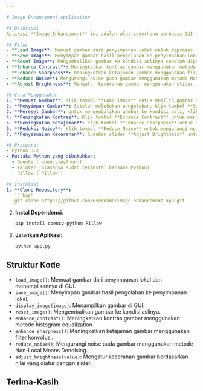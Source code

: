 ```yaml
---

# Image Enhancement Application

## Deskripsi
Aplikasi **Image Enhancement** ini adalah alat sederhana berbasis GUI (Graphical User Interface) yang dibuat dengan Python menggunakan Tkinter dan OpenCV. Aplikasi ini memungkinkan pengguna untuk melakukan peningkatan dan pengolahan gambar seperti peningkatan kontras, peningkatan ketajaman, reduksi noise, dan penyesuaian kecerahan pada gambar yang dimuat.

## Fitur
- **Load Image**: Memuat gambar dari penyimpanan lokal untuk diproses lebih lanjut.
- **Save Image**: Menyimpan gambar hasil pengolahan ke penyimpanan lokal.
- **Reset Image**: Mengembalikan gambar ke kondisi aslinya sebelum diproses.
- **Enhance Contrast**: Meningkatkan kontras gambar menggunakan metode histogram equalization.
- **Enhance Sharpness**: Meningkatkan ketajaman gambar menggunakan filter konvolusi.
- **Reduce Noise**: Mengurangi noise pada gambar menggunakan metode Non-Local Means Denoising.
- **Adjust Brightness**: Mengatur kecerahan gambar menggunakan slider.

## Cara Menggunakan
1. **Memuat Gambar**: Klik tombol **Load Image** untuk memilih gambar dari penyimpanan lokal.
2. **Menyimpan Gambar**: Setelah melakukan pengolahan, klik tombol **Save Image** untuk menyimpan hasilnya.
3. **Mereset Gambar**: Untuk mengembalikan gambar ke kondisi asli, klik tombol **Reset Image**.
4. **Peningkatan Kontras**: Klik tombol **Enhance Contrast** untuk meningkatkan kontras gambar.
5. **Peningkatan Ketajaman**: Klik tombol **Enhance Sharpness** untuk meningkatkan ketajaman gambar.
6. **Reduksi Noise**: Klik tombol **Reduce Noise** untuk mengurangi noise pada gambar.
7. **Penyesuaian Kecerahan**: Gunakan slider **Adjust Brightness** untuk mengatur kecerahan gambar.

## Prasyarat
- Python 3.x
- Pustaka Python yang dibutuhkan:
  - OpenCV (`opencv-python`)
  - Tkinter (biasanya sudah terinstal bersama Python)
  - Pillow (`Pillow`)

## Instalasi
1. **Clone Repository**:
   ```bash
   git clone https://github.com/username/image-enhancement-app.git
   ```
2. **Instal Dependensi**:
   ```bash
   pip install opencv-python Pillow
   ```

3. **Jalankan Aplikasi**:
   ```bash
   python app.py
   ```

## Struktur Kode
- `load_image()`: Memuat gambar dari penyimpanan lokal dan menampilkannya di GUI.
- `save_image()`: Menyimpan gambar hasil pengolahan ke penyimpanan lokal.
- `display_image(image)`: Menampilkan gambar di GUI.
- `reset_image()`: Mengembalikan gambar ke kondisi aslinya.
- `enhance_contrast()`: Meningkatkan kontras gambar menggunakan metode histogram equalization.
- `enhance_sharpness()`: Meningkatkan ketajaman gambar menggunakan filter konvolusi.
- `reduce_noise()`: Mengurangi noise pada gambar menggunakan metode Non-Local Means Denoising.
- `adjust_brightness(value)`: Mengatur kecerahan gambar berdasarkan nilai yang diatur dengan slider.

Terima-Kasih
---
```

